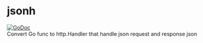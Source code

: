 # jsonh
[![GoDoc](https://godoc.org/github.com/xuxinx/jsonh?status.svg)](https://godoc.org/github.com/xuxinx/jsonh)  
Convert Go func to http.Handler that handle json request and response json  
